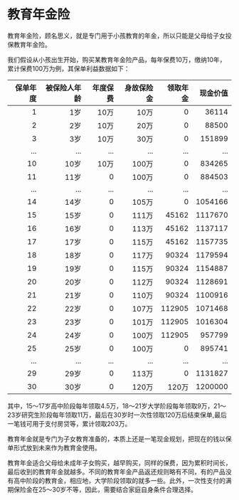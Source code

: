 # 教育年金险

教育年金险，顾名思义，就是专门用于小孩教育的年金，所以只能是父母给子女投保教育年金险。

我们假设从小孩出生开始，购买某教育年金险产品，每年保费10万，缴纳10年，累计保费100万为例，其保单利益数据如下：

| 保单年度  | 被保险人年龄   | 年度保费  | 身故保险金 | 领取年金 | 现金价值 |
|---------:|-------------:|---------:|--------:|-------:|-------:|
| 1        | 1岁         | 10万     | 10万     | 0      | 36114  |
| 2        | 2岁         | 10万     | 20万     | 0      | 88500  |
| 3        | 3岁         | 10万     | 30万     | 0      | 151899 |
| ...      | ...         | ...     | ...      | ...    | ...    |
| 10       | 10岁        | 10万     | 100万    | 0      | 834265 |
| 11       | 11岁        | 0        | 100万    | 0      | 884503 |
| ...      | ...         | ...     | ...      | ...    | ...    |
| 14       | 14岁        | 0        | 105万    | 0      | 1054166 |
| 15       | 15岁        | 0        | 111万    | 45162  | 1117670 |
| 16       | 16岁        | 0        | 113万    | 45162  | 1137117 |
| 17       | 17岁        | 0        | 115万    | 45162  | 1157735 |
| 18       | 18岁        | 0        | 117万    | 90324  | 1179594 |
| 19       | 19岁        | 0        | 115万    | 90324  | 1154887 |
| 20       | 20岁        | 0        | 112万    | 90324  | 1128691 |
| 21       | 21岁        | 0        | 110万    | 90324  | 1100916 |
| 22       | 22岁        | 0        | 107万    | 112905 | 1071468 |
| 23       | 23岁        | 0        | 101万    | 112905 | 1016304 |
| 24       | 24岁        | 0        | 100万    | 112905 | 957799  |
| 25       | 25岁        | 0        | 100万    | 0      | 895741  |
| ...      | ...         | ...     | ...      | ...    | ...     |
| 29       | 29岁        | 0        | 113万    | 0      | 1131827 |
| 30       | 30岁        | 0        | 120万    | 120万   | 1200000 |

其中，15～17岁高中阶段每年领取4.5万，18～21岁大学阶段每年领取9万，21～23岁研究生阶段每年领取11万，最后在30岁时一次性领取120万后结束保单,最后一笔钱可用于支付房贷等，累计领取203万。

教育年金就是专门为子女教育准备的，本质上还是一笔现金规划，把现在的钱以保单形式放到未来作为教育金使用。

教育年金适合父母给未成年子女购买，越早购买，同样的保费，因为累积时间长，最后收到的教育年金就越多。不同的教育年金产品返还规则略有不同，有的产品没有高中阶段的教育金，相应地，大学阶段领取的就多一些。此外，一次性支付的满期保险金在25～30岁不等，因此，需要结合家庭自身条件合理选择。
